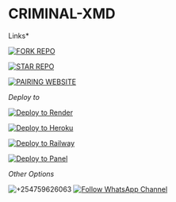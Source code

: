 # CRIMINAL-XMD
Links*

<a href="https://github.com/CHARLESX001/CRIMINAL-XMD/fork" target="_blank"><img src="https://img.shields.io/badge/FORK%20REPO-blue?style=for-the-badge&logo=github" alt="FORK REPO"></a>

<a href="https://github.com/CHARLESX001/CRMINAL-XMD/stargazers" target="_blank"><img src="https://img.shields.io/badge/STAR%20REPO-blue?style=for-the-badge&logo=github" alt="STAR REPO"></a>

<a href="https://charlessessionid.onrender.com" target="_blank"><img src="https://img.shields.io/badge/PAIRING%20WEBSITE-green?style=for-the-badge" alt="PAIRING WEBSITE"></a>

*Deploy to*

<a href="https://render.com/deploy?repo=https://github.com/CHARLES001/CRIMINAL-XMD" target="_blank"><img src="https://img.shields.io/badge/DEPLOY%20TO%20RENDER-blue?style=for-the-badge&logo=render" alt="Deploy to Render"></a>

<a href="https://heroku.com/deploy?template=https://github.com/CHARLESX001/CRIMINAL-XMD" target="_blank"><img src="https://img.shields.io/badge/DEPLOY%20TO%20HEROKU-purple?style=for-the-badge&logo=heroku" alt="Deploy to Heroku"></a>

<a href="https://railway.app/new/template?template=https://github.com/CHARLESX001/CRIMINAL-XMD" target="_blank"><img src="https://img.shields.io/badge/DEPLOY%20TO%20RAILWAY-pink?style=for-the-badge&logo=railway" alt="Deploy to Railway"></a>

<a href="https://panel.com/deploy?repo=https://github.com/CHARLESX001/CRIMINAL-XMD" target="_blank"><img src="https://img.shields.io/badge/DEPLOY%20TO%20PANEL-green?style=for-the-badge" alt="Deploy to Panel"></a>

*Other Options*

<img src="https://img.shields.io/badge/REPORT%20ERROR-red?style=for-the-badge&logo=github" alt="+254759626063"></a>
<a href="https://whatsapp.com/channel/your-channel-link" target="https://whatsapp.com/channel/0029Vao2hgeChq6HJ5bmlZ3K"><img src="https://img.shields.io/badge/FOLLOW%20WHATSAPP%20CHANNEL-green?style=for-the-badge&logo=whatsapp" alt="Follow WhatsApp Channel"></a>
